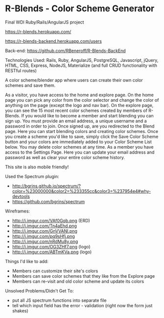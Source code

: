 # R-Blends - Color Scheme Generator
Final WDI Ruby/Rails/AngularJS project

https://r-blends.herokuapp.com/

https://r-blends-backend.herokuapp.com/users

Back-end: https://github.com/RBeneroff/R-Blends-BackEnd


Technologies Used: Rails, Ruby, AngularJS, PostgreSQL, Javascript, jQuery, HTML, CSS, Express, NodeJS, Materialize (and full CRUD functionality with RESTful routes)

A color scheme/blender app where users can create their own color schemes and save them.

As a visitor, you have access to the home and explore page. On the home page you can pick any color from the color selector and change the color of anything on the page (except the logo and nav bar). On the explore page, you can see the 15 most recent color schemes created by members of R-Blends. If you would like to become a member and start blending you can sign up. You must provide an email address, a unique username and a password in order to join. Once signed up, are you redirected to the Blend page. Here you can start blending colors and creating color schemes. Once you create a scheme you'd like to save, simply click the Save Color Scheme button and your colors are immediately added to your Color Scheme List below. You may delete color schemes at any time. As a member you have access to the Settings Page. Here you can update your email address and password as well as clear your entire color scheme history.

This site is also mobile friendly!

Used the Spectrum plugin:
- http://bgrins.github.io/spectrum/?color=%23000000&color2=%233355cc&color3=%237954e4#why-devtools
- https://github.com/bgrins/spectrum

Wireframes:
- http://i.imgur.com/VAf0Gqb.png (ERD)
- http://i.imgur.com/Tn4aEhd.png
- http://i.imgur.com/GnVVANl.png
- http://i.imgur.com/pq9sHfj.png
- http://i.imgur.com/nRdMu8y.png
- http://i.imgur.com/OG3ZHf7.png (logo)
- http://i.imgur.com/ABTmKVa.png (logo)

Things I'd like to add:
- Members can customize their site's colors
- Members can save color schemes that they like from the Explore page
- Members can re-visit and old color scheme and update its colors

Unsolved Problems/Didn't Get To:
- put all JS spectrum functions into separate file
- tell which input field has the error - validation (right now the form just shakes)
